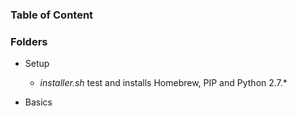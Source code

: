 ### Table of Content


### Folders
 - Setup
    * _installer.sh_ test and installs Homebrew, PIP and Python 2.7.*

 - Basics